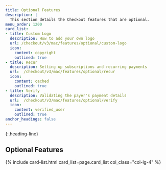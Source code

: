 ```yaml
---
title: Optional Features
description: |
  This section details the Checkout features that are optional.
menu_order: 1200
card_list:
- title: Custom Logo
  description: How to add your own logo
  url: /checkout/v3/mac/features/optional/custom-logo
  icon:
    content: copyright
    outlined: true
- title: Recur
  description: Setting up subscriptions and recurring payments
  url:  /checkout/v3/mac/features/optional/recur
  icon:
    content: cached
    outlined: true
- title: Verify
  description: Validating the payer's payment details
  url:  /checkout/v3/mac/features/optional/verify
  icon:
    content: verified_user
    outlined: true
anchor_headings: false
---
```


{:.heading-line}

## Optional Features

{% include card-list.html card_list=page.card_list
    col_class="col-lg-4" %}
